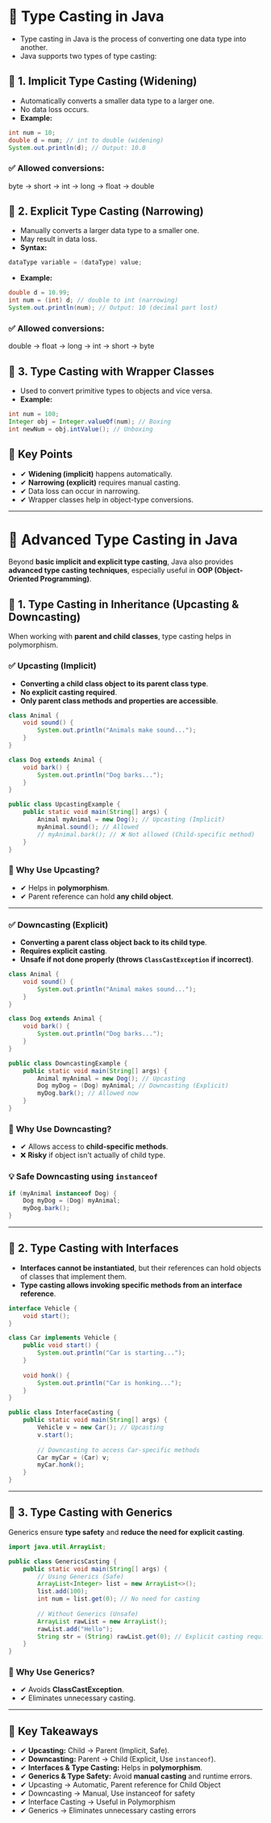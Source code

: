 # 🔄 Type Casting in Java
- Type casting in Java is the process of converting one data type into another. 
- Java supports two types of type casting:

## 🔹 1. Implicit Type Casting (Widening)
- Automatically converts a smaller data type to a larger one.
- No data loss occurs.
- **Example:**
```java
int num = 10;
double d = num; // int to double (widening)
System.out.println(d); // Output: 10.0
```

### ✅ Allowed conversions:
byte → short → int → long → float → double


## 🔹 2. Explicit Type Casting (Narrowing)
- Manually converts a larger data type to a smaller one.
- May result in data loss.
- **Syntax:**
```java
dataType variable = (dataType) value;
```
- **Example:**
```java
double d = 10.99;
int num = (int) d; // double to int (narrowing)
System.out.println(num); // Output: 10 (decimal part lost)
```

### ✅ Allowed conversions:
double → float → long → int → short → byte

## 🔹 3. Type Casting with Wrapper Classes
- Used to convert primitive types to objects and vice versa.
- **Example:**
```java
int num = 100;
Integer obj = Integer.valueOf(num); // Boxing
int newNum = obj.intValue(); // Unboxing
```

## 🎯 Key Points
- ✔ **Widening (implicit)** happens automatically.
- ✔ **Narrowing (explicit)** requires manual casting.
- ✔ Data loss can occur in narrowing.
- ✔ Wrapper classes help in object-type conversions.
---

# 🚀 **Advanced Type Casting in Java**  

Beyond **basic implicit and explicit type casting**, Java also provides **advanced type casting techniques**, especially useful in **OOP (Object-Oriented Programming)**.

## 🔹 **1. Type Casting in Inheritance (Upcasting & Downcasting)**
When working with **parent and child classes**, type casting helps in polymorphism.

### **✅ Upcasting (Implicit)**
- **Converting a child class object to its parent class type**.
- **No explicit casting required**.
- **Only parent class methods and properties are accessible**.

```java
class Animal {
    void sound() {
        System.out.println("Animals make sound...");
    }
}

class Dog extends Animal {
    void bark() {
        System.out.println("Dog barks...");
    }
}

public class UpcastingExample {
    public static void main(String[] args) {
        Animal myAnimal = new Dog(); // Upcasting (Implicit)
        myAnimal.sound(); // Allowed
        // myAnimal.bark(); // ❌ Not allowed (Child-specific method)
    }
}
```

### 🔹 **Why Use Upcasting?**
- ✔ Helps in **polymorphism**.  
- ✔ Parent reference can hold **any child object**.  

---

### **✅ Downcasting (Explicit)**
- **Converting a parent class object back to its child type**.
- **Requires explicit casting**.
- **Unsafe if not done properly (throws `ClassCastException` if incorrect)**.

```java
class Animal {
    void sound() {
        System.out.println("Animal makes sound...");
    }
}

class Dog extends Animal {
    void bark() {
        System.out.println("Dog barks...");
    }
}

public class DowncastingExample {
    public static void main(String[] args) {
        Animal myAnimal = new Dog(); // Upcasting
        Dog myDog = (Dog) myAnimal; // Downcasting (Explicit)
        myDog.bark(); // Allowed now
    }
}
```

### 🔹 **Why Use Downcasting?**
- ✔ Allows access to **child-specific methods**.  
- ❌ **Risky** if object isn't actually of child type.  

### 💡 **Safe Downcasting using `instanceof`**  
```java
if (myAnimal instanceof Dog) {
    Dog myDog = (Dog) myAnimal;
    myDog.bark();
}
```

---

## 🔹 **2. Type Casting with Interfaces**
- **Interfaces cannot be instantiated**, but their references can hold objects of classes that implement them.
- **Type casting allows invoking specific methods from an interface reference**.

```java
interface Vehicle {
    void start();
}

class Car implements Vehicle {
    public void start() {
        System.out.println("Car is starting...");
    }
    
    void honk() {
        System.out.println("Car is honking...");
    }
}

public class InterfaceCasting {
    public static void main(String[] args) {
        Vehicle v = new Car(); // Upcasting
        v.start();
        
        // Downcasting to access Car-specific methods
        Car myCar = (Car) v;
        myCar.honk();
    }
}
```

---

## 🔹 **3. Type Casting with Generics**
Generics ensure **type safety** and **reduce the need for explicit casting**.

```java
import java.util.ArrayList;

public class GenericsCasting {
    public static void main(String[] args) {
        // Using Generics (Safe)
        ArrayList<Integer> list = new ArrayList<>();
        list.add(100);
        int num = list.get(0); // No need for casting
        
        // Without Generics (Unsafe)
        ArrayList rawList = new ArrayList();
        rawList.add("Hello");
        String str = (String) rawList.get(0); // Explicit casting required
    }
}
```

### 🔹 **Why Use Generics?**
- ✔ Avoids **ClassCastException**.  
- ✔ Eliminates unnecessary casting.  

---

## 🎯 **Key Takeaways**
- ✔ **Upcasting:** Child → Parent (Implicit, Safe).  
- ✔ **Downcasting:** Parent → Child (Explicit, Use `instanceof`).  
- ✔ **Interfaces & Type Casting:** Helps in **polymorphism**.  
- ✔ **Generics & Type Safety:** Avoid **manual casting** and runtime errors.
- ✔ Upcasting → Automatic, Parent reference for Child Object
- ✔ Downcasting → Manual, Use instanceof for safety
- ✔ Interface Casting → Useful in Polymorphism
- ✔ Generics → Eliminates unnecessary casting errors

  
  
